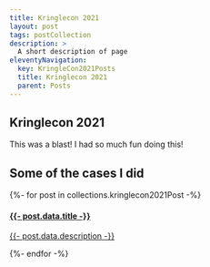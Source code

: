 ```yaml
---
title: Kringlecon 2021
layout: post
tags: postCollection
description: >
  A short description of page
eleventyNavigation:
  key: KringleCon2021Posts
  title: Kringlecon 2021
  parent: Posts
---
```


## Kringlecon 2021

This was a blast! I had so much fun doing this!

## Some of the cases I did

<div class="posts-showcase">
  {%- for post in collections.kringlecon2021Post -%}
    <div class="post-card-outer">
      <a href="{{ post.url }}">
        <div class="post-card">
          <div class="post-content">
            <h4>
                {{- post.data.title -}}
            </h4>
            <p>
              {{- post.data.description -}}
            </p>
          </div>
        </div>
      </a>
    </div>
  {%- endfor -%}
</div>